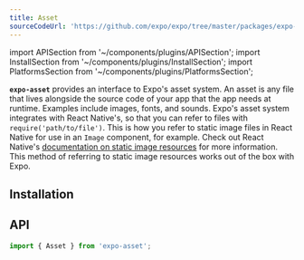 ```yaml
---
title: Asset
sourceCodeUrl: 'https://github.com/expo/expo/tree/master/packages/expo-asset'
---
```


import APISection from '~/components/plugins/APISection';
import InstallSection from '~/components/plugins/InstallSection';
import PlatformsSection from '~/components/plugins/PlatformsSection';

**`expo-asset`** provides an interface to Expo's asset system. An asset is any file that lives alongside the source code of your app that the app needs at runtime. Examples include images, fonts, and sounds. Expo's asset system integrates with React Native's, so that you can refer to files with `require('path/to/file')`. This is how you refer to static image files in React Native for use in an `Image` component, for example. Check out React Native's [documentation on static image resources](https://reactnative.dev/docs/images.html#static-image-resources) for more information. This method of referring to static image resources works out of the box with Expo.

<PlatformsSection android emulator ios simulator web />

## Installation

<InstallSection packageName="expo-asset" />

## API

```js
import { Asset } from 'expo-asset';
```

<APISection packageName="expo-asset" apiName="Asset" />
